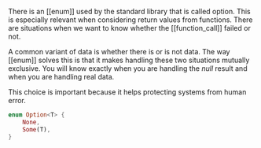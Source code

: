 There is an [[enum]] used by the standard library that is called option.
This is especially relevant when considering return values from functions.
There are situations when we want to know whether the [[function_call]] failed or not.

A common variant of data is whether there is or is not data.
The way [[enum]] solves this is that it makes handling these two situations mutually exclusive.
You will know exactly when you are handling the *null* result and when you are handling real data.

This choice is important because it helps protecting systems from human error.

```rust
enum Option<T> {
    None,
    Some(T),
}
```
